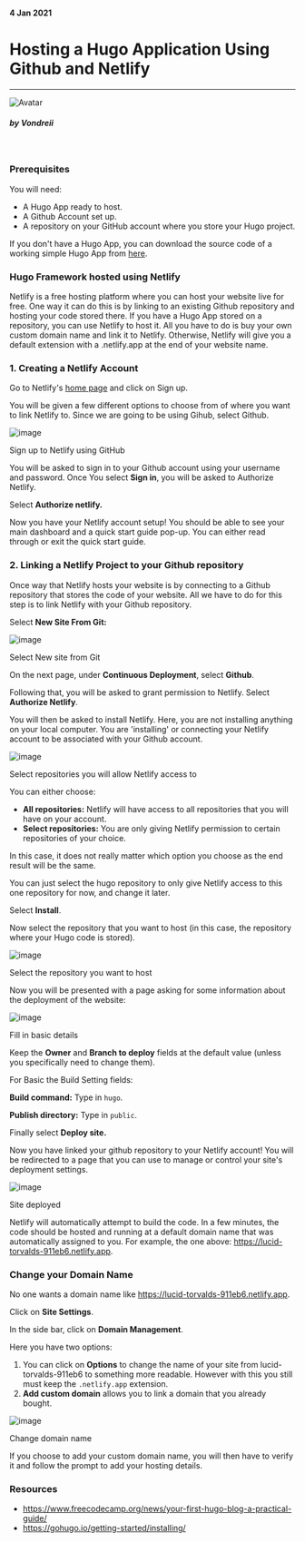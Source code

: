 #### 4 Jan 2021
# Hosting a Hugo Application Using Github and Netlify
___

<!-- ----------- Intro ----------- -->
<div class="avatar-block">
    <img src="./assets/images/avatar.jpg" loading="lazy" alt="Avatar" class="avatar avatar-align">
    <h5 class="avatar-text avatar-align"> by Vondreii</h5>
</div>
<br>
<!-- ----------------------------- -->

### Prerequisites
You will need:
- A Hugo App ready to host.
- A Github Account set up.
- A repository on your GitHub account where you store your Hugo project.

If you don't have a Hugo App, you can download the source code of a working simple Hugo App from [here](https://github.com/vondreii/hugo-framework).

### Hugo Framework hosted using Netlify
Netlify is a free hosting platform where you can host your website live for free. One way it can do this is by linking to an existing Github repository and hosting your code stored there. If you have a Hugo App stored on a repository, you can use Netlify to host it. All you have to do is buy your own custom domain name and link it to Netlify. Otherwise, Netlify will give you a default extension with a .netlify.app at the end of your website name.

### 1. Creating a Netlify Account 

Go to Netlify's [home page](https://www.netlify.com/) and click on Sign up.

You will be given a few different options to choose from of where you want to link Netlify to. Since we are going to be using Gihub, select Github.

<!-- ----------- Image ----------- -->
<div class="image-container">
    <img src="./assets/blog/images/hostingAHugoAppUsingGithubAndNetlify/1.jpg" loading="lazy" alt="image" class="image-full"/>
	<div class="image-description"><p>Sign up to Netlify using GitHub</p></div>
</div>
<!-- ----------------------------- -->

You will be asked to sign in to your Github account using your username and password. Once You select **Sign in**, you will be asked to Authorize Netlify.

Select **Authorize netlify.**

Now you have your Netlify account setup! You should be able to see your main dashboard and a quick start guide pop-up. You can either read through or exit the quick start guide.

### 2. Linking a Netlify Project to your Github repository

Once way that Netlify hosts your website is by connecting to a Github repository that stores the code of your website. All we have to do for this step is to link Netlify with your Github repository.

Select **New Site From Git:**

<!-- ----------- Image ----------- -->
<div class="image-container">
    <img src="./assets/blog/images/hostingAHugoAppUsingGithubAndNetlify/2.jpg" loading="lazy" alt="image" class="image-full"/>
	<div class="image-description"><p>Select New site from Git</p></div>
</div>
<!-- ----------------------------- -->

On the next page, under **Continuous Deployment**, select **Github**.

Following that, you will be asked to grant permission to Netlify. Select **Authorize Netlify**.

You will then be asked to install Netlify. Here, you are not installing anything on your local computer. You are 'installing' or connecting your Netlify account to be associated with your Github account.

<!-- ----------- Image ----------- -->
<div class="image-container">
    <img src="./assets/blog/images/hostingAHugoAppUsingGithubAndNetlify/3.jpg" loading="lazy" alt="image" class="image-full"/>
	<div class="image-description"><p>Select repositories you will allow Netlify access to</p></div>
</div>
<!-- ----------------------------- -->

You can either choose:
* **All repositories:** Netlify will have access to all repositories that you will have on your account. 
* **Select repositories:** You are only giving Netlify permission to certain repositories of your choice.

In this case, it does not really matter which option you choose as the end result will be the same. 

You can just select the hugo repository to only give Netlify access to this one repository for now, and change it later.  

Select **Install**.

Now select the repository that you want to host (in this case, the repository where your Hugo code is stored).

<!-- ----------- Image ----------- -->
<div class="image-container">
    <img src="./assets/blog/images/hostingAHugoAppUsingGithubAndNetlify/4.jpg" loading="lazy" alt="image" class="image-75"/>
	<div class="image-description"><p>Select the repository you want to host</p></div>
</div>
<!-- ----------------------------- -->

Now you will be presented with a page asking for some information about the deployment of the website:

<!-- ----------- Image ----------- -->
<div class="image-container">
    <img src="./assets/blog/images/hostingAHugoAppUsingGithubAndNetlify/5.jpg" loading="lazy" alt="image" class="image-75"/>
	<div class="image-description"><p>Fill in basic details</p></div>
</div>
<!-- ----------------------------- -->

Keep the **Owner** and **Branch to deploy** fields at the default value (unless you specifically need to change them).

For Basic the Build Setting fields:

**Build command:** Type in `hugo`.

**Publish directory:** Type in `public`.

Finally select **Deploy site.**

Now you have linked your github repository to your Netlify account! You will be redirected to a page that you can use to manage or control your site's deployment settings. 

<!-- ----------- Image ----------- -->
<div class="image-container">
    <img src="./assets/blog/images/hostingAHugoAppUsingGithubAndNetlify/6.jpg" loading="lazy" alt="image" class="image-full"/>
	<div class="image-description"><p>Site deployed</p></div>
</div>
<!-- ----------------------------- -->

Netlify will automatically attempt to build the code. In a few minutes, the code should be hosted and running at a default domain name that was automatically assigned to you. For example, the one above: https://lucid-torvalds-911eb6.netlify.app.

### Change your Domain Name
No one wants a domain name like https://lucid-torvalds-911eb6.netlify.app.

Click on **Site Settings**.

In the side bar, click on **Domain Management**.

Here you have two options:

1. You can click on **Options** to change the name of your site from lucid-torvalds-911eb6 to something more readable. However with this you still must keep the `.netlify.app` extension.
2. **Add custom domain** allows you to link a domain that you already bought. 

<!-- ----------- Image ----------- -->
<div class="image-container">
    <img src="./assets/blog/images/hostingAHugoAppUsingGithubAndNetlify/7.PNG" loading="lazy" alt="image" class="image-75"/>
	<div class="image-description"><p>Change domain name</p></div>
</div>
<!-- ----------------------------- -->

If you choose to add your custom domain name, you will then have to verify it and follow the prompt to add your hosting details.

### Resources
* https://www.freecodecamp.org/news/your-first-hugo-blog-a-practical-guide/
* https://gohugo.io/getting-started/installing/